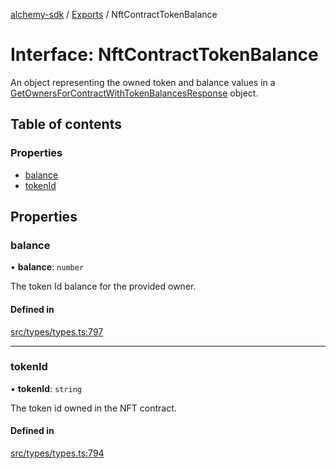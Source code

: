 [alchemy-sdk](../README.md) / [Exports](../modules.md) / NftContractTokenBalance

# Interface: NftContractTokenBalance

An object representing the owned token and balance values in a
[GetOwnersForContractWithTokenBalancesResponse](GetOwnersForContractWithTokenBalancesResponse.md) object.

## Table of contents

### Properties

- [balance](NftContractTokenBalance.md#balance)
- [tokenId](NftContractTokenBalance.md#tokenid)

## Properties

### balance

• **balance**: `number`

The token Id balance for the provided owner.

#### Defined in

[src/types/types.ts:797](https://github.com/alchemyplatform/alchemy-sdk-js/blob/dc20ee4/src/types/types.ts#L797)

___

### tokenId

• **tokenId**: `string`

The token id owned in the NFT contract.

#### Defined in

[src/types/types.ts:794](https://github.com/alchemyplatform/alchemy-sdk-js/blob/dc20ee4/src/types/types.ts#L794)
